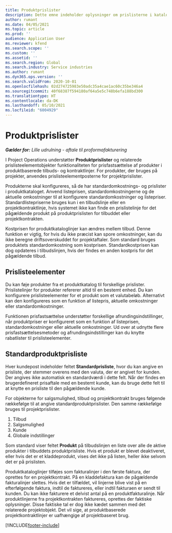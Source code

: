 ```yaml
---
title: Produktprislister
description: Dette emne indeholder oplysninger om prislisterne i katalogprisfastsættelse, der bruges til projekttilbud og kontrakter.
author: rumant
ms.date: 04/05/2021
ms.topic: article
ms.prod: ''
audience: Application User
ms.reviewer: kfend
ms.search.scope: ''
ms.custom: ''
ms.assetid: ''
ms.search.region: Global
ms.search.industry: Service industries
ms.author: rumant
ms.dyn365.ops.version: ''
ms.search.validFrom: 2020-10-01
ms.openlocfilehash: 02d274725983e50adc35a4cae1ac60c35be346a4
ms.sourcegitcommit: 40f68387f594180af64a5e5c748b6efa188bd300
ms.translationtype: HT
ms.contentlocale: da-DK
ms.lasthandoff: 05/10/2021
ms.locfileid: "6004929"
---
```

# <a name="product-price-lists"></a>Produktprislister

_**Gælder for:** Lille udrulning - aftale til proformafakturering_

 I Project Operations understøtter **Produktprislister** og relaterede prislisteelementobjekter funktionaliteten for prisfastsættelse af produkter i produktbaserede tilbuds- og kontraktlinjer. For produkter, der bruges på projekter, anvendes prislisteelementposterne for projektprislister. 

Produkterne skal konfigureres, så de har standardomkostnings- og prislister i produktkataloget. Anvend listeprisen, standardomkostningerne og de aktuelle omkostninger til at konfigurere standardomkostninger og listepriser. Standardlistepriserne bruges kun i en tilbudslinje eller en projektkontraktlinje, hvis systemet ikke kan finde en prislistelinje for det pågældende produkt på produktprislisten for tilbuddet eller projektkontrakten.

Kostprisen for produktkataloglinjer kan ændres mellem tilbud. Denne funktion er vigtig, for hvis du ikke præcist kan spore omkostninger, kan du ikke beregne driftsoverskuddet for projektaftaler. Som standard bruges produktets standardomkostning som kostprisen. Standardkostprisen kan dog opdateres i tilbudslinjen, hvis der findes en anden kostpris for det pågældende tilbud.

## <a name="price-list-items"></a>Prislisteelementer

Du kan føje produkter fra et produktkatalog til forskellige prislister. Prislistelinjer for produkter refererer altid til en bestemt enhed. Du kan konfigurere prislisteelementer for et produkt som et valutabeløb. Alternativt kan den konfigureres som en funktion af listepris, aktuelle omkostninger eller standardomkostninger.

Funktionen prisfastsættelse understøtter forskellige afrundingsindstillinger, når produktpriser er konfigureret som en funktion af listeprisen, standardomkostninger eller aktuelle omkostninger. Ud over at udnytte flere prisfastsættelsesmetoder og afrundingsindstillinger kan du knytte rabatlister til prislisteelementer. 

 
## <a name="default-product-price-list"></a>Standardproduktprisliste
Hver kundepost indeholder feltet **Standardprisliste**, hvor du kan angive en prisliste, der stemmer overens med den valuta, der er angivet for kunden. Der angives ikke automatisk en standardværdi i dette felt. Når der findes en brugerdefineret prisaftale med en bestemt kunde, kan du bruge dette felt til at knytte en prisliste til den pågældende kunde.

For objekterne for salgsmulighed, tilbud og projektkontrakt bruges følgende rækkefølge til at angive standardproduktprislister. Den samme rækkefølge bruges til projektprislister.

1.  Tilbud
2.  Salgsmulighed
3.  Kunde
4.  Globale indstillinger 

Som standard viser feltet **Produkt** på tilbudslinjen en liste over alle de aktive produkter i tilbuddets produktprisliste. Hvis et produkt er blevet deaktiveret, eller hvis det er et kladdeprodukt, vises det ikke på listen, heller ikke selvom det er på prislisten. 

Produktkataloglinjer tilføjes som fakturalinjer i den første faktura, der oprettes for en projektkontrakt. På en kladdefaktura kan de pågældende fakturalinjer slettes. Hvis det er tilfældet, vil linjerne blive vist på en efterfølgende faktura, indtil de faktureres, eller indtil fakturaen er sendt til kunden. Du kan ikke fakturere et delvist antal på en produktfakturalinje. Når produktlinjerne fra projektkontrakten faktureres, oprettes der faktiske oplysninger. Disse faktiske tal er dog ikke kædet sammen med det relaterede projektobjekt. Det vil sige, at produktbaserede projektkontraktlinjer er uafhængige af projektbaseret brug. 


[!INCLUDE[footer-include](../includes/footer-banner.md)]
